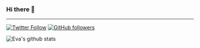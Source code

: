 ### Hi there 👋

<!--
**enovoa/enovoa** is a ✨ _special_ ✨ repository because its `README.md` (this file) appears on your GitHub profile.

Here are some ideas to get you started:

- 🔭 I’m currently working on ...
- 🌱 I’m currently learning ...
- 👯 I’m looking to collaborate on ...
- 🤔 I’m looking for help with ...
- 💬 Ask me about ...
- 📫 How to reach me: ...
- 😄 Pronouns: ...
- ⚡ Fun fact: ...
-->


---

[![Twitter Follow](https://img.shields.io/twitter/follow/EvaMariaNovoa?label=Twitter&style=social)](https://twitter.com/EvaMariaNovoa)
[![GitHub followers](https://img.shields.io/github/followers/enovoa?label=Github&style=social)](https://github.com/enovoa)

![Eva's github stats](https://github-readme-stats.vercel.app/api?username=enovoa&show_icons=true)
